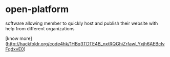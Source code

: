 open-platform
=============

software allowing member to quickly host and publish their website with help from different organizations


[know more] (http://hackfoldr.org/code4hk/1HBq3TDTE4B_nxtRQGhiZrfawLYxjh6AEBcIvFqdxvE0)
